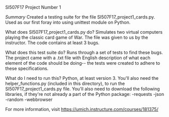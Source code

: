 SI507F17 Project Number 1

_Summary_
Created a testing suite for the file SI507F17_project1_cards.py. Used as our first foray into using unittest module on Python.

What does SI507F17_project1_cards.py do?
Simulates two virtual computers playing the classic card game of War. The file was given to us by the instructor. The code contains at least 3 bugs.

What does this test suite do?
Runs through a set of tests to find these bugs. The project came with a .txt file with English description of what each element of the code should be doing-- the tests were created to adhere to these specifications. 

What do I need to run this?
Python, at least version 3. You'll also need the helper_functions.py (included in this directory), to run the SI507F17_project1_cards.py file. You'll also need to download the following libraries, if they're not already a part of the Python package:
-requests
-json
-random
-webbrowser

For more information, visit https://umich.instructure.com/courses/181375/